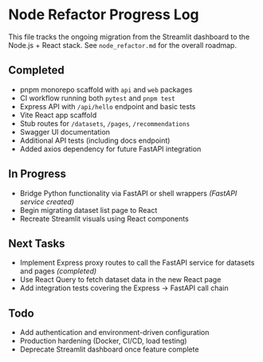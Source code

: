 # Node Refactor Progress Log

This file tracks the ongoing migration from the Streamlit dashboard to the Node.js + React stack. See `node_refactor.md` for the overall roadmap.

## Completed
- pnpm monorepo scaffold with `api` and `web` packages
- CI workflow running both `pytest` and `pnpm test`
- Express API with `/api/hello` endpoint and basic tests
- Vite React app scaffold
- Stub routes for `/datasets`, `/pages`, `/recommendations`
- Swagger UI documentation
- Additional API tests (including docs endpoint)
- Added axios dependency for future FastAPI integration

## In Progress
- Bridge Python functionality via FastAPI or shell wrappers *(FastAPI service created)*
- Begin migrating dataset list page to React
- Recreate Streamlit visuals using React components

## Next Tasks
- Implement Express proxy routes to call the FastAPI service for datasets and pages *(completed)*
- Use React Query to fetch dataset data in the new React page
- Add integration tests covering the Express → FastAPI call chain

## Todo
- Add authentication and environment-driven configuration
- Production hardening (Docker, CI/CD, load testing)
- Deprecate Streamlit dashboard once feature complete
